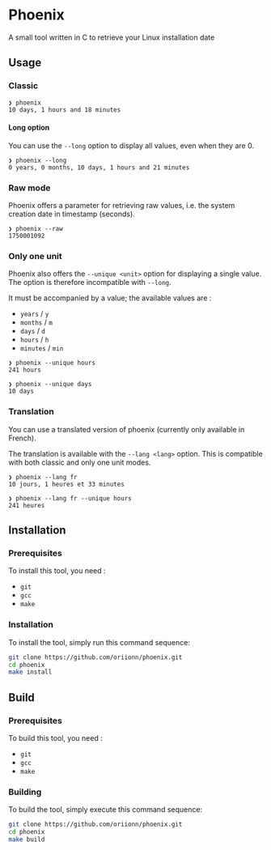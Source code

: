 # Phoenix
A small tool written in C to retrieve your Linux installation date

## Usage
### Classic
```
❯ phoenix
10 days, 1 hours and 18 minutes
```
#### Long option
You can use the `--long` option to display all values, even when they are 0.
```
❯ phoenix --long
0 years, 0 months, 10 days, 1 hours and 21 minutes
```

### Raw mode
Phoenix offers a parameter for retrieving raw values, i.e. the system creation date in timestamp (seconds).
```
❯ phoenix --raw
1750001092
```

### Only one unit
Phoenix also offers the `--unique <unit>` option for displaying a single value. The option is therefore incompatible with `--long`.

It must be accompanied by a value; the available values are :
- `years` / `y`
- `months` / `m`
- `days` / `d`
- `hours` / `h`
- `minutes` / `min`

```
❯ phoenix --unique hours
241 hours

❯ phoenix --unique days
10 days
```

### Translation
You can use a translated version of phoenix (currently only available in French).

The translation is available with the `--lang <lang>` option. This is compatible with both classic and only one unit modes.

```
❯ phoenix --lang fr
10 jours, 1 heures et 33 minutes

❯ phoenix --lang fr --unique hours
241 heures
```

## Installation
### Prerequisites
To install this tool, you need :
- `git`
- `gcc`
- `make`

### Installation
To install the tool, simply run this command sequence:
```bash
git clone https://github.com/oriionn/phoenix.git
cd phoenix
make install
```

## Build
### Prerequisites
To build this tool, you need :
- `git`
- `gcc`
- `make`

### Building
To build the tool, simply execute this command sequence:
```bash
git clone https://github.com/oriionn/phoenix.git
cd phoenix
make build
```
